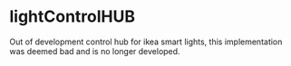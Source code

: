 # lightControlHUB
Out of development control hub for ikea smart lights, this implementation was deemed bad and is no longer developed.
